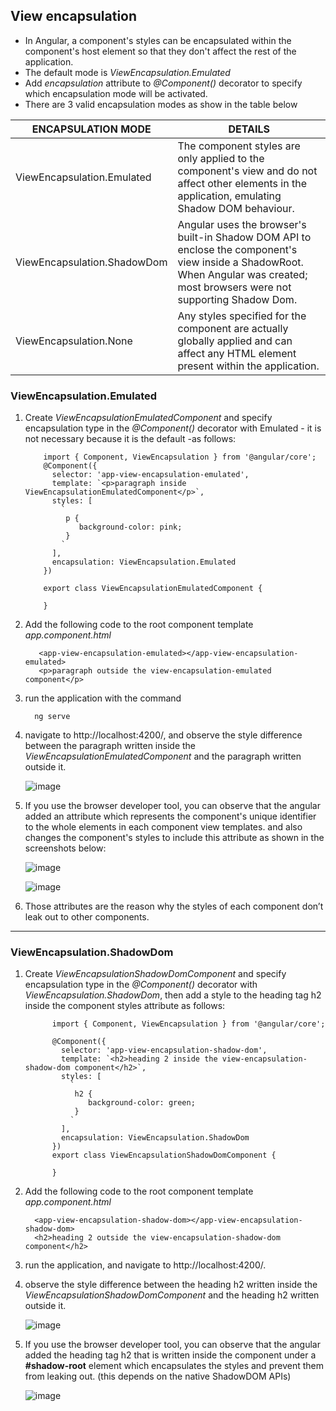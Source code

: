 
## View encapsulation
-    In Angular, a component's styles can be encapsulated within the component's host element so that they don't affect the rest of the application.
-    The default mode is *ViewEncapsulation.Emulated*
-    Add *encapsulation* attribute to *@Component()* decorator to specify which encapsulation mode will be activated.
-    There are 3 valid encapsulation modes as show in the table below
  

|     ENCAPSULATION MODE     |     DETAILS    |
|---|---|
|    ViewEncapsulation.Emulated    |   The component styles are only applied to the component's view and do not affect other elements in the application, emulating Shadow DOM behaviour.|
|    ViewEncapsulation.ShadowDom    | Angular uses the browser's built-in Shadow DOM API to enclose the component's view inside a ShadowRoot.<br /> When Angular was created; most browsers were not supporting Shadow Dom.|
|    ViewEncapsulation.None     |  Any styles specified for the component are actually globally applied and can affect any HTML element present within the application.|


### ViewEncapsulation.Emulated

1. Create *ViewEncapsulationEmulatedComponent* and specify encapsulation type in the *@Component()* decorator with Emulated - it is not necessary because it is the default -as follows:
   
    ```
        import { Component, ViewEncapsulation } from '@angular/core';
        @Component({
          selector: 'app-view-encapsulation-emulated',
          template: `<p>paragraph inside ViewEncapsulationEmulatedComponent</p>`,
          styles: [
            `
             p {
                background-color: pink;
             }
            `
          ],
          encapsulation: ViewEncapsulation.Emulated
        })
        
        export class ViewEncapsulationEmulatedComponent {
        
        }

    ```

2. Add the following code to the root component template *app.component.html*

    ```
       <app-view-encapsulation-emulated></app-view-encapsulation-emulated>
       <p>paragraph outside the view-encapsulation-emulated component</p>
    ```

3. run the application with the command
   
    ```
      ng serve
    ```
    
4. navigate to http://localhost:4200/, and observe the style difference between the paragraph written inside the *ViewEncapsulationEmulatedComponent* and the paragraph written outside it. 
   
    ![image](https://github.com/shaimaa-hshalaby/Angular_Guide/assets/3264417/231a2076-af6d-4ba8-9a58-d03a45ad8588)


5. If you use the browser developer tool, you can observe that the angular added an attribute which represents the component's unique identifier to the whole elements in each component view templates. and also changes the component's styles to include this attribute as shown in the screenshots below:
   
   ![image](https://github.com/shaimaa-hshalaby/Angular_Guide/assets/3264417/4162c554-b218-44a7-9c91-9070cdef2c64)

   ![image](https://github.com/shaimaa-hshalaby/Angular_Guide/assets/3264417/ac492952-6f90-4109-818c-4df665d87de5)

6. Those attributes are the reason why the styles of each component don’t leak out to other components.

-----

### ViewEncapsulation.ShadowDom 

1. Create *ViewEncapsulationShadowDomComponent* and specify encapsulation type in the *@Component()* decorator with *ViewEncapsulation.ShadowDom*, then add a style to the heading tag h2 inside the component styles attribute as follows:
   
    ```
          import { Component, ViewEncapsulation } from '@angular/core';

          @Component({
            selector: 'app-view-encapsulation-shadow-dom',
            template: `<h2>heading 2 inside the view-encapsulation-shadow-dom component</h2>`,
            styles: [
              `
               h2 {
                  background-color: green;
               }
              `
            ],
            encapsulation: ViewEncapsulation.ShadowDom
          })
          export class ViewEncapsulationShadowDomComponent {
          
          }
    ```

2. Add the following code to the root component template *app.component.html*

    ```
      <app-view-encapsulation-shadow-dom></app-view-encapsulation-shadow-dom>
      <h2>heading 2 outside the view-encapsulation-shadow-dom component</h2>
    ```

3. run the application, and navigate to http://localhost:4200/.
   
    
4. observe the style difference between the heading h2 written inside the *ViewEncapsulationShadowDomComponent* and the heading h2 written outside it. 
   
    ![image](https://github.com/shaimaa-hshalaby/Angular_Guide/assets/3264417/9b517b4f-72c0-4101-864f-06be7bc31ee7)


5. If you use the browser developer tool, you can observe that the angular added the heading tag h2 that is written inside the component under a **#shadow-root** element which encapsulates the styles and prevent them from leaking out. (this depends on the native ShadowDOM APIs)
   
   ![image](https://github.com/shaimaa-hshalaby/Angular_Guide/assets/3264417/72599eb7-94e1-422e-a25d-bede5fcd4f2a)




